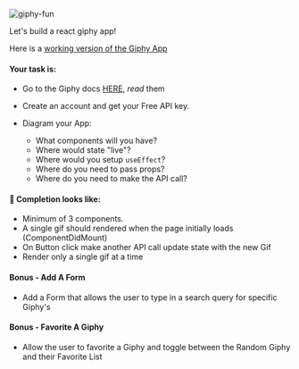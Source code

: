 ![giphy-fun](https://i.imgur.com/wAgoirm.png)

Let's build a react giphy app!

Here is a [working version of the Giphy App](https://pl515.csb.app/)

#### Your task is:
* Go to the Giphy docs [HERE](https://developers.giphy.com/docs/), _read_ them
* Create an account and get your Free API key.

* Diagram your App:
  * What components will you have?
  * Where would state "live"?
  * Where would you setup  `useEffect`?
  * Where do you need to pass props?
  * Where do you need to make the API call?

#### 🚀 Completion looks like:

* Minimum of 3 components.
* A single gif should rendered when the page initially loads (ComponentDidMount)
* On Button click make another API call update state with the new Gif
* Render only a single gif at a time

#### Bonus - Add A Form

- Add a Form that allows the user to type in a search query for specific Giphy's

#### Bonus - Favorite A Giphy

- Allow the user to favorite a Giphy and toggle between the Random Giphy and their Favorite List
